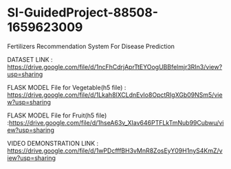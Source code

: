 # SI-GuidedProject-88508-1659623009
Fertilizers Recommendation System For Disease Prediction

DATASET LINK : https://drive.google.com/file/d/1ncFhCdrjAprTtEYOogUBBfelmjr3RIn3/view?usp=sharing

FLASK MODEL File for Vegetable(h5 file) : https://drive.google.com/file/d/1Lkah8lXCLdnEvIo8OpctRIgXGb09NSm5/view?usp=sharing

FLASK MODEL File for Fruit(h5 file) :https://drive.google.com/file/d/1hseA63v_XIav646PTFLkTmNub99Cubwu/view?usp=sharing

VIDEO DEMONSTRATION LINK : https://drive.google.com/file/d/1wPDcfffBH3vMnR8ZosEyY09H1nyS4KmZ/view?usp=sharing
